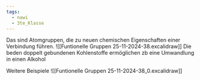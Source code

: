 ```yaml
---
tags:
  - nawi
  - 3te_Klasse
---
```

Das sind Atomgruppen, die zu neuen chemischen Eigenschaften einer Verbindung führen.
![[Funtionelle Gruppen 25-11-2024-38.excalidraw]]
Die beden doppelt gebundenen Kohlenstoffe ermöglichen zb eine Umwandlung in einen Alkohol

Weitere Beispiele
![[Funtionelle Gruppen 25-11-2024-38_0.excalidraw]]